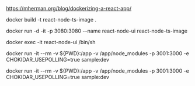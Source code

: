https://mherman.org/blog/dockerizing-a-react-app/

docker build -t react-node-ts-image .

docker run -d -it -p 3080:3080 --name react-node-ui react-node-ts-image

docker exec -it react-node-ui /bin/sh

docker run -it --rm -v ${PWD}:/app -v /app/node_modules -p 3001:3000 -e CHOKIDAR_USEPOLLING=true sample:dev

docker run -it --rm -v ${PWD}:/app -v /app/node_modules -p 3001:3000 -e CHOKIDAR_USEPOLLING=true sample:dev
